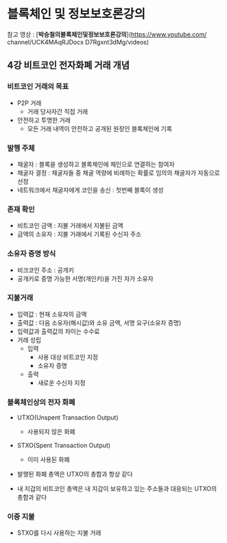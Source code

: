 # 블록체인 및 정보보호론강의

참고 영상 : [**박승철의블록체인및정보보호론강의**](https://www.youtube.com/
channel/UCK4MAqRJDocx
D7Rgxnt3dMg/videos)



## 4강 비트코인 전자화폐 거래 개념

### 비트코인 거래의 목표

- P2P 거래
  - 거래 당사자간 직접 거래
- 안전하고 투명한 거래
  - 모든 거래 내역이 안전하고 공개된 원장인 블록체인에 기록



### 발행 주체

- 채굴자 : 블록을 생성하고 블록체인에 체인으로 연결하는 참여자
- 채굴자 결정 : 채굴자들 중 채굴 역량에 비례하는 확률로 임의의 채굴자가 자동으로 선정
- 네트워크에서 채굴자에게 코인을 송신 : 첫번째 블록이 생성



### 존재 확인

- 비트코인 금액 : 지불 거래에서 지불된 금액
- 금액의 소유자 : 지불 거래에서 기록된 수신자 주소



### 소유자 증명 방식

- 비크코인 주소 : 공개키
- 공개키로 증명 가능한 서명(개인키)을 가진 자가 소유자



### 지불거래

- 입력값 : 현재 소유자의 금액
- 출력값 : 다음 소유자(해시값)와 소유 금액, 서명 요구(소유자 증명)
- 입력값과 출력값의 차이는 수수료
- 거래 성립
  - 입력
    - 사용 대상 비트코인 지정
    - 소유자 증명
  - 출력
    - 새로운 수신자 지정



### 블록체인상의 전자 화폐

- UTXO(Unspent Transaction Output)
  - 사용되지 않은 화폐

- STXO(Spent Transaction Output)
  - 이미 사용된 화폐
- 발행된 화폐 총액은 UTXO의 총합과 항상 같다

- 내 지갑의 비트코인 총액은 내 지갑이 보유하고 있는 주소들과 대응되는 UTXO의 총합과 같다



### 이중 지불

- STXO를 다시 사용하는 지불 거래